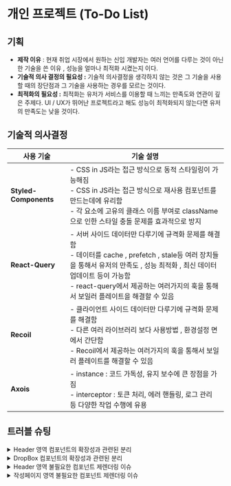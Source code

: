 # 개인 프로젝트 (To-Do List)

## 기획

- **제작 이유** : 현재 취업 시장에서 원하는 신입 개발자는 여러 언어를 다루는 것이 아닌 한 기술을 쓴 이유 , 성능을 얼마나 최적화 시켰는지 이다.
- **기술적 의사 결정의 필요성 :** 기술적 의사결정을 생각하지 않는 것은 그 기술을 사용할 때의 장단점과 그 기술을 사용하는 경우를 모르는 것이다.
- **최적화의 필요성 :** 최적화는 유저가 서비스를 이용할 때 느끼는 만족도와 연관이 깊은 주제다. UI / UX가 뛰어난 프로젝트라고 해도 성능이 최적화되지 않는다면 유저의 만족도는 낮을 것이다.

## 기술적 의사결정

| 사용 기술             | 기술 설명                                                                                                                                                                                                                                                               |
| --------------------- | ----------------------------------------------------------------------------------------------------------------------------------------------------------------------------------------------------------------------------------------------------------------------- |
| **Styled-Components** | - CSS in JS라는 접근 방식으로 동적 스타일링이 가능해짐<br>- CSS in JS라는 접근 방식으로 재사용 컴포넌트를 만드는데에 유리함<br>- 각 요소에 고유의 클래스 이름 부여로 className으로 인한 스타일 충돌 문제를 효과적으로 방지                                              |
| **React-Query**       | - 서버 사이드 데이터만 다루기에 규격화 문제를 해결함<br>- 데이터를 cache , prefetch , stale등 여러 장치들을 통해서 유저의 만족도 , 성능 최적화 , 최신 데이터 업데이트 등이 가능함<br>- react-query에서 제공하는 여러가지의 훅을 통해서 보일러 플레이트을 해결할 수 있음 |
| **Recoil**            | - 클라이언트 사이드 데이터만 다루기에 규격화 문제를 해결함<br>- 다른 여러 라이브러리 보다 사용방법 , 환경설정 면에서 간단함<br>- Recoil에서 제공하는 여러가지의 훅을 통해서 보일러 플레이트를 해결할 수 있음                                                            |
| **Axois**             | - instance : 코드 가독성, 유지 보수에 큰 장점을 가짐<br>- interceptor : 토큰 처리, 에러 핸들링, 로그 관리 등 다양한 작업 수행에 유용                                                                                                                                    |

## 트러블 슈팅

<details>
<summary>Header 영역 컴포넌트의 확장성과 관련된 분리</summary>
<br/>

**`문제상황`**

- 내가 만들려고 하는 헤더의 영역을 캘린더 까지를 헤더로 볼 것인지 , 아님 제목 영역 까지로 봐야할 것인지에 대한 설계에서의 문제가 발생함

**`해결방법`**

- 문제상황을 가지고 크게 2가지 대안을 생각함
- 헤더 영역을 캘린더까지로 생각
- 헤더 영역을 제목까지로 생각

**`결과`**

- 코드가 길어진다고 해서 이 코드가 클린코드가 아니라고 생각하는 것은 잘못된 생각이다. 이유는 코드가 길어지면 내가 원하는 코드를 찾기 힘들고 유지보수 적인 측면에서 어려워진다는 생각. 하지만 나중에 확장성을 위해서는 단일 책임의 역할이 명확한 코드가 가능성이 높음.

</details>

<details>
<summary>DropBox 컴포넌트의 확장성과 관련된 분리</summary>
<br/>

**`문제상황`**

- 내가 만들려고 하는 드롭박스의 컴포넌트 분리를 어떻게 해야지 나중에 확장을 고려했을 때 확장성을 맞출 수 있는 구조로 설계할 지에 대한 고민이 있었음

**`해결방법`**

- 토스에서 컴포넌트 분리와 관련된 영상이 있어서 그 영상을 참고함. 대체적으로 컴포넌트를 분리할 때는 그 컴포넌트가 하나의 역할을 담당할 수 있도록 만듦. 즉 단일 책임의 원칙에 따라서 하나의 역할을 담당하는 컴포넌트로 분리하여 해당 문제를 해결함

**`결과`**

- 하나의 책임을 지는 컴포넌트로 분리했을 때 그 컴포넌트가 무슨 역할을 하는지를 한눈에 알 수 있으며 그 역할을 담당하는 컴포넌트만 수정하면 되므로 여러가지 상황에 대처할 수 있었음

</details>

<details>
<summary>Header 영역 불필요한 컴포넌트 제렌더링 이슈</summary>
<br/>

**`문제상황`**

- 헤더 영역는 크게 2가지로 나뉜다. 제목 영역 , 설명 영역 이렇게 2가지로 나뉜다. 여기서 문제는 설명영역에서 에니매이션 처리를 했는데 이 에니매이션 처리가 제목 영역까지 영향을 미친다는 것이다.
- 원인을 분석해보니 헤더의 제목 , 설명 영역을 감싸는 부모 영역이 있다면 이 부모영역에서 상태를 관리하고 있었고 이로 인해서 제목 , 설명 영역 모두가 영향을 받는 것이었다.

**`해결방법`**

- 부모 영역에서 관리하는 상태를 각각의 자식들에게 넘겨줌으로써 바뀔려고 하는 요소에게만 해당 변화를 일으켰다. 처음에는 React memo를 이용한 컴포넌트 캐싱을 진행했지만 나중에 Header 영역을 업데이트를 하는데 문제가 발생해서 확장성을 위해서 Header 영역안에 복합 컴포넌트로써 title , desc을 추가했다.

**`결과`**

- 해결 전
  ![스크린샷 2023-08-04 오후 6.56.33.png](https://s3-us-west-2.amazonaws.com/secure.notion-static.com/e55f8d35-7c58-4054-b7f6-7dbb78b2ed21/%E1%84%89%E1%85%B3%E1%84%8F%E1%85%B3%E1%84%85%E1%85%B5%E1%86%AB%E1%84%89%E1%85%A3%E1%86%BA_2023-08-04_%E1%84%8B%E1%85%A9%E1%84%92%E1%85%AE_6.56.33.png)
- 해결 후
  ![스크린샷 2023-08-04 오후 6.57.26.png](https://s3-us-west-2.amazonaws.com/secure.notion-static.com/ad39be56-6a57-4610-8cfc-43b1d0866a4e/%E1%84%89%E1%85%B3%E1%84%8F%E1%85%B3%E1%84%85%E1%85%B5%E1%86%AB%E1%84%89%E1%85%A3%E1%86%BA_2023-08-04_%E1%84%8B%E1%85%A9%E1%84%92%E1%85%AE_6.57.26.png)

</details>

<details>
<summary>작성페이지 영역 불필요한 컴포넌트 제렌더링 이슈</summary>
<br/>

**`문제상황`**

- 작성 페이지에서 제목과 관련된 인풋 박스를 수정했는데 결과적으로는 모든 InputBox와 Select박스들이 바뀌는 현상을 목격할 수 있었음
- 원인을 분석해보니 props로 넘기는 함수에서 문제가 발생함 함수의 경우 참조 타입으로 안에 내용이 갔다고 해도 메모리에 똑같은 함수가 올라갔을 경우, 이는 shallow equerl 테스트에서 다른 부분으로 판단함

**`해결방법`**

- 위 상황으로 봤을 대 함수가 케싱되지 않고 매번 새로 만들어지기에 props로는 매번 새로운 값이 들어가게 됨. 따라서 함수를 캐싱해야 한다는 판단을 내림
- 함수를 캐싱하는 방법으로는 useCallback이라는 훅을 사용함. 이때 처음 화면에 렌더링 되었을 때 함수를 캐싱하고 다음 부터는 캐싱된 함수를 계속 써야 하기에 의존성 배열은 빈 배열로 만듦

**`결과`**

- 해결 전
  ![스크린샷 2023-08-04 오후 7.00.53.png](https://s3-us-west-2.amazonaws.com/secure.notion-static.com/41bd6bfd-410e-40e5-adb4-c458d6fc44e2/%E1%84%89%E1%85%B3%E1%84%8F%E1%85%B3%E1%84%85%E1%85%B5%E1%86%AB%E1%84%89%E1%85%A3%E1%86%BA_2023-08-04_%E1%84%8B%E1%85%A9%E1%84%92%E1%85%AE_7.00.53.png)

-해결 후
![스크린샷 2023-08-04 오후 7.01.19.png](https://s3-us-west-2.amazonaws.com/secure.notion-static.com/5681a9b0-226f-406d-9e10-dc2045f4f48c/%E1%84%89%E1%85%B3%E1%84%8F%E1%85%B3%E1%84%85%E1%85%B5%E1%86%AB%E1%84%89%E1%85%A3%E1%86%BA_2023-08-04_%E1%84%8B%E1%85%A9%E1%84%92%E1%85%AE_7.01.19.png)

</details>
